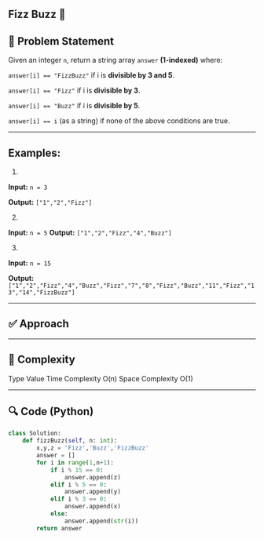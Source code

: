 ## Fizz Buzz 🚀

## 🧠 Problem Statement

Given an integer `n`, return a string array `answer` **(1-indexed)** where:

`answer[i] == "FizzBuzz"` if i is **divisible by 3 and 5**.

`answer[i] == "Fizz"` if i is **divisible by 3**.

`answer[i] == "Buzz"` if i is **divisible by 5**.

`answer[i] == i` (as a string) if none of the above conditions are true.

---

## Examples:

1.

**Input:** `n = 3`

**Output:** `["1","2","Fizz"]`

2.

**Input:** `n = 5`
**Output:** `["1","2","Fizz","4","Buzz"]`

3.

**Input:** `n = 15`

**Output:** `["1","2","Fizz","4","Buzz","Fizz","7","8","Fizz","Buzz","11","Fizz","13","14","FizzBuzz"]`

---

## ✅ Approach



---

## 🧮 Complexity
Type	Value
Time Complexity	O(n)
Space Complexity	O(1)

---

## 🔍 Code (Python)
```python
class Solution:
    def fizzBuzz(self, n: int):
        x,y,z = 'Fizz','Buzz','FizzBuzz'
        answer = []
        for i in range(1,n+1):
            if i % 15 == 0:
                answer.append(z)
            elif i % 5 == 0:
                answer.append(y)
            elif i % 3 == 0:
                answer.append(x)
            else:
                answer.append(str(i))
        return answer
```
